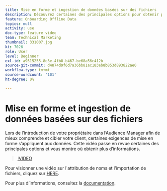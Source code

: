 ```yaml
---
title: Mise en forme et ingestion de données basées sur des fichiers
description: Découvrez certaines des principales options pour obtenir plus d’informations lors de l’introduction de votre propriétaire dans l’Audience Manager afin de mieux comprendre et cibler votre client. Découvrez certaines exigences de mise en forme pour les données.
feature: Onboarding Offline Data
topics: null
activity: use
doc-type: feature video
team: Technical Marketing
thumbnail: 331007.jpg
kt: 7026
role: User
level: Beginner
exl-id: a9515255-8e3e-4fb8-b467-be68a56c412b
source-git-commit: d4874d9f6d7a36bb81ac183eb8b853d893822ae0
workflow-type: tm+mt
source-wordcount: '101'
ht-degree: 0%

---
```


# Mise en forme et ingestion de données basées sur des fichiers

Lors de l’introduction de votre propriétaire dans l’Audience Manager afin de mieux comprendre et cibler votre client, certaines exigences de mise en forme s’appliquent aux données. Cette vidéo passe en revue certaines des principales options et vous montre où obtenir plus d’informations.

>[!VIDEO](https://video.tv.adobe.com/v/331007/?quality=12&learn=on)

Pour visionner une vidéo sur l&#39;attribution de noms et l&#39;importation de fichiers, cliquez sur [HERE](steps-for-ingesting-file-based-data.md).

Pour plus d’informations, consultez la [documentation](https://experienceleague.adobe.com/docs/audience-manager/user-guide/implementation-integration-guides/sending-audience-data/batch-data-transfer-process/inbound-file-contents.html?).
